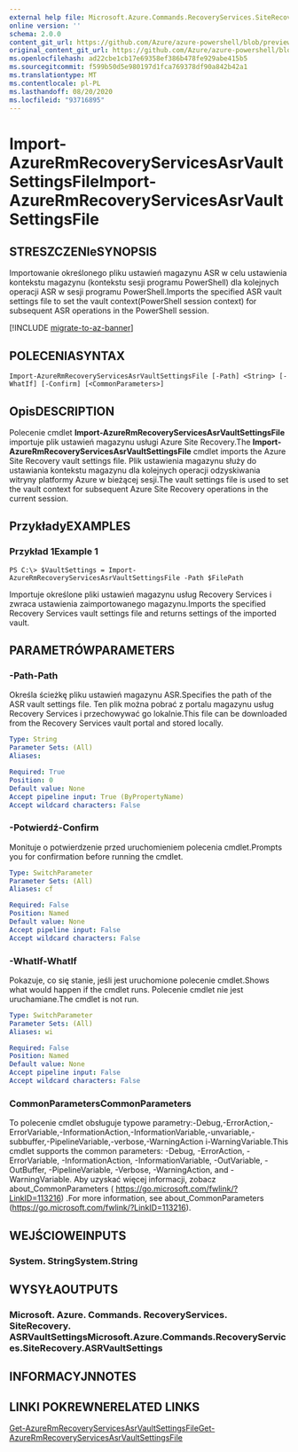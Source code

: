 ```yaml
---
external help file: Microsoft.Azure.Commands.RecoveryServices.SiteRecovery.dll-Help.xml
online version: ''
schema: 2.0.0
content_git_url: https://github.com/Azure/azure-powershell/blob/preview/src/ResourceManager/RecoveryServices.SiteRecovery/Commands.RecoveryServices.SiteRecovery/help/Import-AzureRmRecoveryServicesAsrVaultSettingsFile.md
original_content_git_url: https://github.com/Azure/azure-powershell/blob/preview/src/ResourceManager/RecoveryServices.SiteRecovery/Commands.RecoveryServices.SiteRecovery/help/Import-AzureRmRecoveryServicesAsrVaultSettingsFile.md
ms.openlocfilehash: ad22cbe1cb17e69358ef386b478fe929abe415b5
ms.sourcegitcommit: f599b50d5e980197d1fca769378df90a842b42a1
ms.translationtype: MT
ms.contentlocale: pl-PL
ms.lasthandoff: 08/20/2020
ms.locfileid: "93716895"
---
```

# <span data-ttu-id="2dac4-101">Import-AzureRmRecoveryServicesAsrVaultSettingsFile</span><span class="sxs-lookup"><span data-stu-id="2dac4-101">Import-AzureRmRecoveryServicesAsrVaultSettingsFile</span></span>

## <span data-ttu-id="2dac4-102">STRESZCZENIe</span><span class="sxs-lookup"><span data-stu-id="2dac4-102">SYNOPSIS</span></span>
<span data-ttu-id="2dac4-103">Importowanie określonego pliku ustawień magazynu ASR w celu ustawienia kontekstu magazynu (kontekstu sesji programu PowerShell) dla kolejnych operacji ASR w sesji programu PowerShell.</span><span class="sxs-lookup"><span data-stu-id="2dac4-103">Imports the specified ASR vault settings file to set the vault context(PowerShell session context) for subsequent ASR operations in the PowerShell session.</span></span> 

[!INCLUDE [migrate-to-az-banner](../../includes/migrate-to-az-banner.md)]

## <span data-ttu-id="2dac4-104">POLECENIA</span><span class="sxs-lookup"><span data-stu-id="2dac4-104">SYNTAX</span></span>

```
Import-AzureRmRecoveryServicesAsrVaultSettingsFile [-Path] <String> [-WhatIf] [-Confirm] [<CommonParameters>]
```

## <span data-ttu-id="2dac4-105">Opis</span><span class="sxs-lookup"><span data-stu-id="2dac4-105">DESCRIPTION</span></span>
<span data-ttu-id="2dac4-106">Polecenie cmdlet **Import-AzureRmRecoveryServicesAsrVaultSettingsFile** importuje plik ustawień magazynu usługi Azure Site Recovery.</span><span class="sxs-lookup"><span data-stu-id="2dac4-106">The **Import-AzureRmRecoveryServicesAsrVaultSettingsFile** cmdlet imports the Azure Site Recovery vault settings file.</span></span> <span data-ttu-id="2dac4-107">Plik ustawienia magazynu służy do ustawiania kontekstu magazynu dla kolejnych operacji odzyskiwania witryny platformy Azure w bieżącej sesji.</span><span class="sxs-lookup"><span data-stu-id="2dac4-107">The vault settings file is used to set the vault context for subsequent Azure Site Recovery operations in the current session.</span></span>

## <span data-ttu-id="2dac4-108">Przykłady</span><span class="sxs-lookup"><span data-stu-id="2dac4-108">EXAMPLES</span></span>

### <span data-ttu-id="2dac4-109">Przykład 1</span><span class="sxs-lookup"><span data-stu-id="2dac4-109">Example 1</span></span>
```
PS C:\> $VaultSettings = Import-AzureRmRecoveryServicesAsrVaultSettingsFile -Path $FilePath
```

<span data-ttu-id="2dac4-110">Importuje określone pliki ustawień magazynu usług Recovery Services i zwraca ustawienia zaimportowanego magazynu.</span><span class="sxs-lookup"><span data-stu-id="2dac4-110">Imports the specified Recovery Services vault settings file and returns settings of the imported vault.</span></span>

## <span data-ttu-id="2dac4-111">PARAMETRÓW</span><span class="sxs-lookup"><span data-stu-id="2dac4-111">PARAMETERS</span></span>

### <span data-ttu-id="2dac4-112">-Path</span><span class="sxs-lookup"><span data-stu-id="2dac4-112">-Path</span></span>
<span data-ttu-id="2dac4-113">Określa ścieżkę pliku ustawień magazynu ASR.</span><span class="sxs-lookup"><span data-stu-id="2dac4-113">Specifies the path of the ASR vault settings file.</span></span>
<span data-ttu-id="2dac4-114">Ten plik można pobrać z portalu magazynu usług Recovery Services i przechowywać go lokalnie.</span><span class="sxs-lookup"><span data-stu-id="2dac4-114">This file can be downloaded from the Recovery Services vault portal and stored locally.</span></span>

```yaml
Type: String
Parameter Sets: (All)
Aliases: 

Required: True
Position: 0
Default value: None
Accept pipeline input: True (ByPropertyName)
Accept wildcard characters: False
```

### <span data-ttu-id="2dac4-115">-Potwierdź</span><span class="sxs-lookup"><span data-stu-id="2dac4-115">-Confirm</span></span>
<span data-ttu-id="2dac4-116">Monituje o potwierdzenie przed uruchomieniem polecenia cmdlet.</span><span class="sxs-lookup"><span data-stu-id="2dac4-116">Prompts you for confirmation before running the cmdlet.</span></span>

```yaml
Type: SwitchParameter
Parameter Sets: (All)
Aliases: cf

Required: False
Position: Named
Default value: None
Accept pipeline input: False
Accept wildcard characters: False
```

### <span data-ttu-id="2dac4-117">-WhatIf</span><span class="sxs-lookup"><span data-stu-id="2dac4-117">-WhatIf</span></span>
<span data-ttu-id="2dac4-118">Pokazuje, co się stanie, jeśli jest uruchomione polecenie cmdlet.</span><span class="sxs-lookup"><span data-stu-id="2dac4-118">Shows what would happen if the cmdlet runs.</span></span> <span data-ttu-id="2dac4-119">Polecenie cmdlet nie jest uruchamiane.</span><span class="sxs-lookup"><span data-stu-id="2dac4-119">The cmdlet is not run.</span></span>

```yaml
Type: SwitchParameter
Parameter Sets: (All)
Aliases: wi

Required: False
Position: Named
Default value: None
Accept pipeline input: False
Accept wildcard characters: False
```

### <span data-ttu-id="2dac4-120">CommonParameters</span><span class="sxs-lookup"><span data-stu-id="2dac4-120">CommonParameters</span></span>
<span data-ttu-id="2dac4-121">To polecenie cmdlet obsługuje typowe parametry:-Debug,-ErrorAction,-ErrorVariable,-InformationAction,-InformationVariable,-unvariable,-subbuffer,-PipelineVariable,-verbose,-WarningAction i-WarningVariable.</span><span class="sxs-lookup"><span data-stu-id="2dac4-121">This cmdlet supports the common parameters: -Debug, -ErrorAction, -ErrorVariable, -InformationAction, -InformationVariable, -OutVariable, -OutBuffer, -PipelineVariable, -Verbose, -WarningAction, and -WarningVariable.</span></span> <span data-ttu-id="2dac4-122">Aby uzyskać więcej informacji, zobacz about_CommonParameters ( https://go.microsoft.com/fwlink/?LinkID=113216) .</span><span class="sxs-lookup"><span data-stu-id="2dac4-122">For more information, see about_CommonParameters (https://go.microsoft.com/fwlink/?LinkID=113216).</span></span>

## <span data-ttu-id="2dac4-123">WEJŚCIOWE</span><span class="sxs-lookup"><span data-stu-id="2dac4-123">INPUTS</span></span>

### <span data-ttu-id="2dac4-124">System. String</span><span class="sxs-lookup"><span data-stu-id="2dac4-124">System.String</span></span>

## <span data-ttu-id="2dac4-125">WYSYŁA</span><span class="sxs-lookup"><span data-stu-id="2dac4-125">OUTPUTS</span></span>

### <span data-ttu-id="2dac4-126">Microsoft. Azure. Commands. RecoveryServices. SiteRecovery. ASRVaultSettings</span><span class="sxs-lookup"><span data-stu-id="2dac4-126">Microsoft.Azure.Commands.RecoveryServices.SiteRecovery.ASRVaultSettings</span></span>

## <span data-ttu-id="2dac4-127">INFORMACYJN</span><span class="sxs-lookup"><span data-stu-id="2dac4-127">NOTES</span></span>

## <span data-ttu-id="2dac4-128">LINKI POKREWNE</span><span class="sxs-lookup"><span data-stu-id="2dac4-128">RELATED LINKS</span></span>

[<span data-ttu-id="2dac4-129">Get-AzureRmRecoveryServicesAsrVaultSettingsFile</span><span class="sxs-lookup"><span data-stu-id="2dac4-129">Get-AzureRmRecoveryServicesAsrVaultSettingsFile</span></span>](./Get-AzureRmRecoveryServicesAsrVaultSettingsFile.md)
